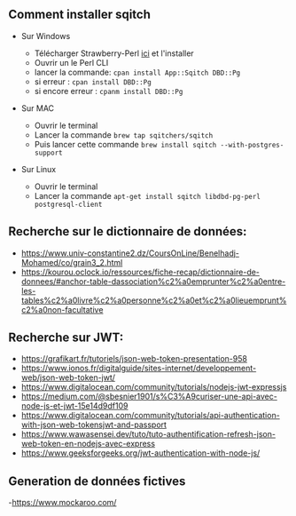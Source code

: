 ## Comment installer sqitch

- Sur Windows
  - Télécharger Strawberry-Perl [ici](https://strawberryperl.com/) et l'installer
  - Ouvrir un le Perl CLI
  - lancer la commande: ```cpan install App::Sqitch DBD::Pg```
  - si erreur : ```cpan install DBD::Pg```
  - si encore erreur : ```cpanm install DBD::Pg```

- Sur MAC
  - Ouvrir le terminal
  - Lancer la commande ```brew tap sqitchers/sqitch```
  - Puis lancer cette commande ```brew install sqitch --with-postgres-support```

- Sur Linux
  - Ouvrir le terminal
  - Lancer la commande ```apt-get install sqitch libdbd-pg-perl postgresql-client```

## Recherche sur le dictionnaire de données:

- https://www.univ-constantine2.dz/CoursOnLine/Benelhadj-Mohamed/co/grain3_2.html
- https://kourou.oclock.io/ressources/fiche-recap/dictionnaire-de-donnees/#anchor-table-dassociation%c2%a0emprunter%c2%a0entre-les-tables%c2%a0livre%c2%a0personne%c2%a0et%c2%a0lieuemprunt%c2%a0non-facultative

## Recherche sur JWT:

- https://grafikart.fr/tutoriels/json-web-token-presentation-958
- https://www.ionos.fr/digitalguide/sites-internet/developpement-web/json-web-token-jwt/
- https://www.digitalocean.com/community/tutorials/nodejs-jwt-expressjs
- https://medium.com/@sbesnier1901/s%C3%A9curiser-une-api-avec-node-js-et-jwt-15e14d9df109
- https://www.digitalocean.com/community/tutorials/api-authentication-with-json-web-tokensjwt-and-passport
- https://www.wawasensei.dev/tuto/tuto-authentification-refresh-json-web-token-en-nodejs-avec-express
- https://www.geeksforgeeks.org/jwt-authentication-with-node-js/

## Generation de données fictives

-https://www.mockaroo.com/